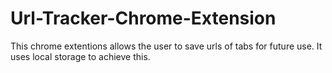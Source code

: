 # Url-Tracker-Chrome-Extension

This chrome extentions allows the user to save urls of tabs for future use.
It uses local storage to achieve this.
